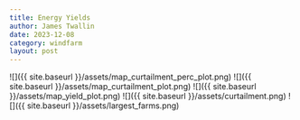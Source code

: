 ```yaml
---
title: Energy Yields
author: James Twallin
date: 2023-12-08
category: windfarm
layout: post
---
```

![]({{ site.baseurl }}/assets/map_curtailment_perc_plot.png)
![]({{ site.baseurl }}/assets/map_curtailment_plot.png)
![]({{ site.baseurl }}/assets/map_yield_plot.png)
![]({{ site.baseurl }}/assets/curtailment.png)
![]({{ site.baseurl }}/assets/largest_farms.png)

